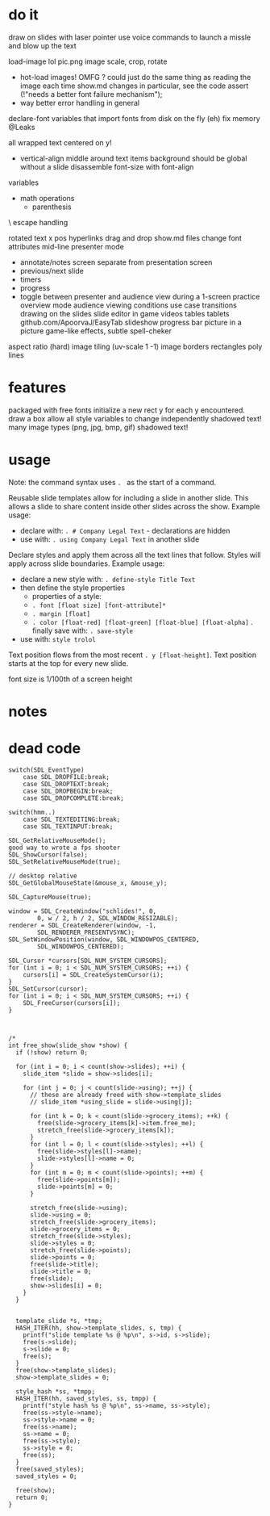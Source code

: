 # do it

draw on slides with laser pointer
use voice commands to launch a missle and blow up the text

load-image lol pic.png
image scale, crop, rotate
  - hot-load images! OMFG ? could just do the same
    thing as reading the image each time show.md changes
in particular, see the code assert (!"needs a better font failure mechanism");
- way better error handling in general

declare-font variables that import fonts from disk on the fly (eh)
fix memory @Leaks

all wrapped text centered on y!
- vertical-align middle around text items
background should be global without a slide
disassemble font-size with font-align

variables
- math operations
    - parenthesis

\ escape handling

rotated text
x pos
hyperlinks
drag and drop show.md files
change font attributes mid-line
presenter mode
- annotate/notes screen separate from presentation screen
- previous/next slide
- timers
- progress
- toggle between presenter and audience view during 
  a 1-screen practice
overview mode
audience viewing conditions use case
transitions
drawing on the slides
slide editor in game
videos
tables
tablets github.com/ApoorvaJ/EasyTab
slideshow progress bar
picture in a picture
game-like effects, subtle
spell-cheker

aspect ratio (hard)
image tiling (uv-scale 1 -1)
image borders
rectangles
poly lines



# features
packaged with free fonts
initialize a new rect y for each y encountered. draw a box
allow all style variables to change independently
shadowed text!
many image types (png, jpg, bmp, gif)
shadowed text!

# usage
Note: the command syntax uses `. ` as the start of a command.

Reusable slide templates allow for including a slide in another slide.
This allows a slide to share content inside other slides across the show.
Example usage: 

- declare with: `. # Company Legal Text` - declarations are hidden
- use with: `. using Company Legal Text` in another slide

Declare styles and apply them across all the text lines that follow.
Styles will apply across slide boundaries.
Example usage:
- declare a new style with: `. define-style Title Text`
- then define the style properties
    - properties of a style:
    - `. font [float size] [font-attribute]*`
    - `. margin [float]`
    - `. color [float-red] [float-green] [float-blue] [float-alpha]`
. finally save with: `. save-style`
- use with: `style trolol`

Text position flows from the most recent `. y [float-height]`.
Text position starts at the top for every new slide.

font size is 1/100th of a screen height

# notes

# dead code

    switch(SDL_EventType)
        case SDL_DROPFILE:break;
        case SDL_DROPTEXT:break;
        case SDL_DROPBEGIN:break;
        case SDL_DROPCOMPLETE:break;

    switch(hmm..)
        case SDL_TEXTEDITING:break;
        case SDL_TEXTINPUT:break;

    SDL_GetRelativeMouseMode();
    good way to wrote a fps shooter
    SDL_ShowCursor(false);
    SDL_SetRelativeMouseMode(true);
    
    // desktop relative
    SDL_GetGlobalMouseState(&mouse_x, &mouse_y); 

    SDL_CaptureMouse(true);
    
    window = SDL_CreateWindow("schlides!", 0,
            0, w / 2, h / 2, SDL_WINDOW_RESIZABLE);
    renderer = SDL_CreateRenderer(window, -1,
            SDL_RENDERER_PRESENTVSYNC);
    SDL_SetWindowPosition(window, SDL_WINDOWPOS_CENTERED,
            SDL_WINDOWPOS_CENTERED);

    SDL_Cursor *cursors[SDL_NUM_SYSTEM_CURSORS];
    for (int i = 0; i < SDL_NUM_SYSTEM_CURSORS; ++i) {
        cursors[i] = SDL_CreateSystemCursor(i);
    }
    SDL_SetCursor(cursor);
    for (int i = 0; i < SDL_NUM_SYSTEM_CURSORS; ++i) {
        SDL_FreeCursor(cursors[i]);
    }
    
    

    /*
    int free_show(slide_show *show) {
      if (!show) return 0;
    
      for (int i = 0; i < count(show->slides); ++i) {
        slide_item *slide = show->slides[i];
    
        for (int j = 0; j < count(slide->using); ++j) {
          // these are already freed with show->template_slides
          // slide_item *using_slide = slide->using[j];
          
          for (int k = 0; k < count(slide->grocery_items); ++k) {
            free(slide->grocery_items[k]->item.free_me);
            stretch_free(slide->grocery_items[k]);
          }
          for (int l = 0; l < count(slide->styles); ++l) {
            free(slide->styles[l]->name);
            slide->styles[l]->name = 0;
          }
          for (int m = 0; m < count(slide->points); ++m) {
            free(slide->points[m]);
            slide->points[m] = 0;
          }
    
          stretch_free(slide->using);
          slide->using = 0;
          stretch_free(slide->grocery_items);
          slide->grocery_items = 0;
          stretch_free(slide->styles);
          slide->styles = 0;
          stretch_free(slide->points);
          slide->points = 0;
          free(slide->title);
          slide->title = 0;
          free(slide);
          show->slides[i] = 0;
        }
      }
        
    
      template_slide *s, *tmp;
      HASH_ITER(hh, show->template_slides, s, tmp) {
        printf("slide template %s @ %p\n", s->id, s->slide);
        free(s->slide);
        s->slide = 0;
        free(s);
      }
      free(show->template_slides);
      show->template_slides = 0;
    
      style_hash *ss, *tmpp;
      HASH_ITER(hh, saved_styles, ss, tmpp) {
        printf("style hash %s @ %p\n", ss->name, ss->style);
        free(ss->style->name);
        ss->style->name = 0;
        free(ss->name);
        ss->name = 0;
        free(ss->style);
        ss->style = 0;
        free(ss);
      }
      free(saved_styles);
      saved_styles = 0;
    
      free(show);
      return 0;
    }